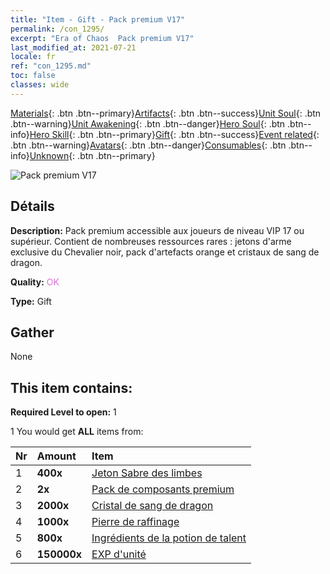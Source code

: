 ```yaml
---
title: "Item - Gift - Pack premium V17"
permalink: /con_1295/
excerpt: "Era of Chaos  Pack premium V17"
last_modified_at: 2021-07-21
locale: fr
ref: "con_1295.md"
toc: false
classes: wide
---
```

 [Materials](/ItemsFR/){: .btn .btn--primary}[Artifacts](/ItemsFR/Artifacts/){: .btn .btn--success}[Unit Soul](/ItemsFR/UnitSoul/){: .btn .btn--warning}[Unit Awakening](/ItemsFR/UnitAwakening/){: .btn .btn--danger}[Hero Soul](/ItemsFR/HeroSoul/){: .btn .btn--info}[Hero Skill](/ItemsFR/HeroSkill/){: .btn .btn--primary}[Gift](/ItemsFR/Gift/){: .btn .btn--success}[Event related](/ItemsFR/Events/){: .btn .btn--warning}[Avatars](/ItemsFR/Avatars/){: .btn .btn--danger}[Consumables](/ItemsFR/Consumables/){: .btn .btn--info}[Unknown](/ItemsFR/Unknown/){: .btn .btn--primary}

 ![Pack premium V17](/images/t/i_905001.png)

## Détails
 **Description:** Pack premium accessible aux joueurs de niveau VIP 17 ou supérieur. Contient de nombreuses ressources rares : jetons d'arme exclusive du Chevalier noir, pack d'artefacts orange et cristaux de sang de dragon.

 **Quality:** <span style="color: #DA70D6">OK</span>

 **Type:** Gift

## Gather

  None

## This item contains:

 **Required Level to open:** 1

 1 You would get **ALL** items  from:

  | Nr | Amount |     Item    |
  |:---|:-------|:------------|
  | 1 |  **400x** | [Jeton Sabre des limbes](/ItemsFR/con_979/) |  | 
  | 2 |  **2x** | [Pack de composants premium](/ItemsFR/con_1363/) |  | 
  | 3 |  **2000x** | [Cristal de sang de dragon](/ItemsFR/con_879/) |  | 
  | 4 |  **1000x** | [Pierre de raffinage](/ItemsFR/con_814/) |  | 
  | 5 |  **800x** | [Ingrédients de la potion de talent](/ItemsFR/con_1120/) |  | 
  | 6 |  **150000x** | [EXP d'unité](/ItemsFR/con_902/) |  | 
